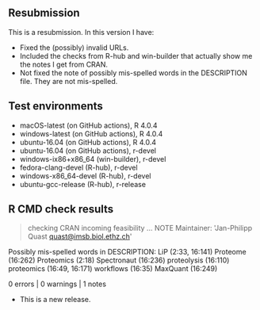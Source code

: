 ## Resubmission
This is a resubmission. In this version I have:

* Fixed the (possibly) invalid URLs.
* Included the checks from R-hub and win-builder that actually show me the notes I get from CRAN.
* Not fixed the note of possibly mis-spelled words in the DESCRIPTION file. They are not mis-spelled. 

## Test environments
* macOS-latest (on GitHub actions), R 4.0.4
* windows-latest (on GitHub actions), R 4.0.4
* ubuntu-16.04 (on GitHub actions), R 4.0.4
* ubuntu-16.04 (on GitHub actions), r-devel
* windows-ix86+x86_64 (win-builder), r-devel
* fedora-clang-devel (R-hub), r-devel
* windows-x86_64-devel (R-hub), r-devel
* ubuntu-gcc-release (R-hub), r-release

## R CMD check results

> checking CRAN incoming feasibility ... NOTE  Maintainer: 'Jan-Philipp Quast <quast@imsb.biol.ethz.ch>'    Possibly mis-spelled words in DESCRIPTION:    LiP (2:33, 16:141)    Proteome (16:262)    Proteomics (2:18)    Spectronaut (16:236)    proteolysis (16:110)    proteomics (16:49, 16:171)    workflows (16:35)    MaxQuant (16:249)

0 errors | 0 warnings | 1 notes

* This is a new release.
